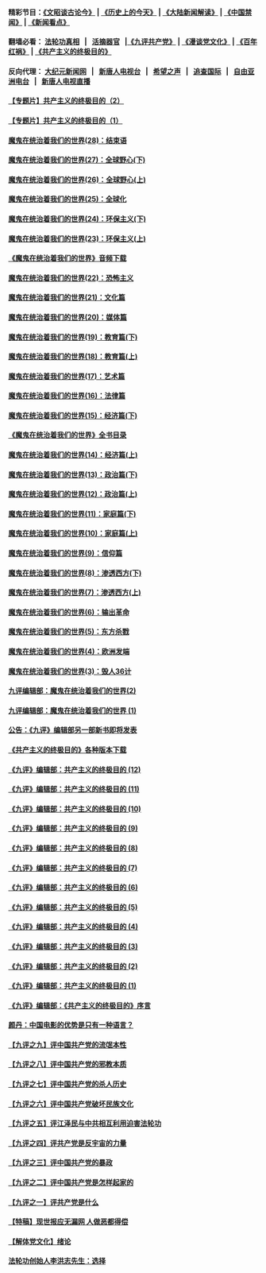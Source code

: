 #### 精彩节目：[《文昭谈古论今》](http://155.138.205.71/wenzhao) | [《历史上的今天》](http://155.138.205.71/today-in-history) | [《大陆新闻解读》](http://155.138.205.71/ntdtv-comedy) | [《中国禁闻》](http://155.138.205.71/ntdtv-news) | [《新闻看点》](http://155.138.205.71/news-insight) 

 #### 翻墙必看： [法轮功真相](http://155.138.205.71:10000/videos/truth.html) &nbsp;&nbsp;|&nbsp;&nbsp; [活摘器官](http://155.138.205.71:10000/videos/res/Organs/) &nbsp;&nbsp;|[《九评共产党》](http://155.138.205.71:10000/videos/jiuping) | [《漫谈党文化》](http://155.138.205.71:10000/videos/mtdwh) | [《百年红祸》](http://155.138.205.71:10000/videos/bnhh) | [《共产主义的终极目的》](http://155.138.205.71:10000/videos/res/zjmd) 

 #### 反向代理： [大纪元新闻网](http://155.138.205.71:10080/) &nbsp;&nbsp;|&nbsp;&nbsp; [新唐人电视台](http://155.138.205.71:8000/) &nbsp;&nbsp;|&nbsp;&nbsp; [希望之声](http://155.138.205.71:8200/) &nbsp;&nbsp;|&nbsp;&nbsp; [追查国际](http://155.138.205.71:10010/) &nbsp;&nbsp;|&nbsp;&nbsp; [自由亚洲电台](http://155.138.205.71:9800/) &nbsp;&nbsp;|&nbsp;&nbsp; [新唐人电视直播](http://155.138.205.71/) 

#### [【专题片】共产主义的终极目的（2）](../pages/nsc422/n11061941.md?t=02271236) 

#### [【专题片】共产主义的终极目的（1）](../pages/nsc422/n11047728.md?t=02271236) 

#### [魔鬼在统治着我们的世界(28)：结束语](../pages/nsc422/n10936246.md?t=02271236) 

#### [魔鬼在统治着我们的世界(27)：全球野心(下)](../pages/nsc422/n10928319.md?t=02271236) 

#### [魔鬼在统治着我们的世界(26)：全球野心(上)](../pages/nsc422/n10900318.md?t=02271236) 

#### [魔鬼在统治着我们的世界(25)：全球化](../pages/nsc422/n10788205.md?t=02271236) 

#### [魔鬼在统治着我们的世界(24)：环保主义(下)](../pages/nsc422/n10695307.md?t=02271236) 

#### [魔鬼在统治着我们的世界(23)：环保主义(上)](../pages/nsc422/n10688613.md?t=02271236) 

#### [《魔鬼在统治着我们的世界》音频下载](../pages/nsc422/n10635553.md?t=02271236) 

#### [魔鬼在统治着我们的世界(22)：恐怖主义](../pages/nsc422/n10614727.md?t=02271236) 

#### [魔鬼在统治着我们的世界(21)：文化篇](../pages/nsc422/n10597706.md?t=02271236) 

#### [魔鬼在统治着我们的世界(20)：媒体篇](../pages/nsc422/n10586579.md?t=02271236) 

#### [魔鬼在统治着我们的世界(19)：教育篇(下)](../pages/nsc422/n10564808.md?t=02271236) 

#### [魔鬼在统治着我们的世界(18)：教育篇(上)](../pages/nsc422/n10526970.md?t=02271236) 

#### [魔鬼在统治着我们的世界(17)：艺术篇](../pages/nsc422/n10499093.md?t=02271236) 

#### [魔鬼在统治着我们的世界(16)：法律篇](../pages/nsc422/n10485969.md?t=02271236) 

#### [魔鬼在统治着我们的世界(15)：经济篇(下)](../pages/nsc422/n10469975.md?t=02271236) 

#### [《魔鬼在统治着我们的世界》全书目录](../pages/nsc422/n10464261.md?t=02271236) 

#### [魔鬼在统治着我们的世界(14)：经济篇(上)](../pages/nsc422/n10457370.md?t=02271236) 

#### [魔鬼在统治着我们的世界(13)：政治篇(下)](../pages/nsc422/n10448270.md?t=02271236) 

#### [魔鬼在统治着我们的世界(12)：政治篇(上)](../pages/nsc422/n10444576.md?t=02271236) 

#### [魔鬼在统治着我们的世界(11)：家庭篇(下)](../pages/nsc422/n10440961.md?t=02271236) 

#### [魔鬼在统治着我们的世界(10)：家庭篇(上)](../pages/nsc422/n10435448.md?t=02271236) 

#### [魔鬼在统治着我们的世界(9)：信仰篇](../pages/nsc422/n10432159.md?t=02271236) 

#### [魔鬼在统治着我们的世界(8)：渗透西方(下)](../pages/nsc422/n10429603.md?t=02271236) 

#### [魔鬼在统治着我们的世界(7)：渗透西方(上)](../pages/nsc422/n10426013.md?t=02271236) 

#### [魔鬼在统治着我们的世界(6)：输出革命](../pages/nsc422/n10421536.md?t=02271236) 

#### [魔鬼在统治着我们的世界(5)：东方杀戮](../pages/nsc422/n10417707.md?t=02271236) 

#### [魔鬼在统治着我们的世界(4)：欧洲发端](../pages/nsc422/n10414890.md?t=02271236) 

#### [魔鬼在统治着我们的世界(3)：毁人36计](../pages/nsc422/n10411583.md?t=02271236) 

#### [九评编辑部：魔鬼在统治着我们的世界(2)](../pages/nsc422/n10410036.md?t=02271236) 

#### [九评编辑部：魔鬼在统治着我们的世界 (1)](../pages/nsc422/n10406825.md?t=02271236) 

#### [公告：《九评》编辑部另一部新书即将发表](../pages/nsc422/n10405104.md?t=02271236) 

#### [《共产主义的终极目的》各种版本下载](../pages/nsc422/n10022138.md?t=02271236) 

#### [《九评》编辑部：共产主义的终极目的 (12)](../pages/nsc422/n9933272.md?t=02271236) 

#### [《九评》编辑部：共产主义的终极目的 (11)](../pages/nsc422/n9924973.md?t=02271236) 

#### [《九评》编辑部：共产主义的终极目的 (10)](../pages/nsc422/n9920883.md?t=02271236) 

#### [《九评》编辑部：共产主义的终极目的 (9)](../pages/nsc422/n9916363.md?t=02271236) 

#### [《九评》编辑部：共产主义的终极目的 (8)](../pages/nsc422/n9912488.md?t=02271236) 

#### [《九评》编辑部：共产主义的终极目的 (7)](../pages/nsc422/n9901176.md?t=02271236) 

#### [《九评》编辑部：共产主义的终极目的 (6)](../pages/nsc422/n9899359.md?t=02271236) 

#### [《九评》编辑部：共产主义的终极目的 (5)](../pages/nsc422/n9893174.md?t=02271236) 

#### [《九评》编辑部：共产主义的终极目的 (4)](../pages/nsc422/n9891246.md?t=02271236) 

#### [《九评》编辑部：共产主义的终极目的 (3)](../pages/nsc422/n9879879.md?t=02271236) 

#### [《九评》编辑部：共产主义的终极目的 (2)](../pages/nsc422/n9876205.md?t=02271236) 

#### [《九评》编辑部：共产主义的终极目的 (1)](../pages/nsc422/n9865857.md?t=02271236) 

#### [《九评》编辑部：《共产主义的终极目的》序言](../pages/nsc422/n9862666.md?t=02271236) 

#### [颜丹：中国电影的优势是只有一种语言？](../pages/nsc422/n9583062.md?t=02271236) 

#### [【九评之九】评中国共产党的流氓本性](../pages/nsc422/n737542.md?t=02271236) 

#### [【九评之八】评中国共产党的邪教本质](../pages/nsc422/n735942.md?t=02271236) 

#### [【九评之七】评中国共产党的杀人历史](../pages/nsc422/n733806.md?t=02271236) 

#### [【九评之六】评中国共产党破坏民族文化](../pages/nsc422/n731667.md?t=02271236) 

#### [【九评之五】评江泽民与中共相互利用迫害法轮功](../pages/nsc422/n730058.md?t=02271236) 

#### [【九评之四】评共产党是反宇宙的力量](../pages/nsc422/n727814.md?t=02271236) 

#### [【九评之三】评中国共产党的暴政](../pages/nsc422/n725597.md?t=02271236) 

#### [【九评之二】评中国共产党是怎样起家的](../pages/nsc422/n723946.md?t=02271236) 

#### [【九评之一】评共产党是什么](../pages/nsc422/n722529.md?t=02271236) 

#### [【特稿】现世报应无漏网 人做恶都得偿](../pages/nsc422/n4215167.md?t=02271236) 

#### [【解体党文化】绪论](../pages/nsc422/n1449356.md?t=02271236) 

#### [法轮功创始人李洪志先生：选择](../pages/nsc422/n3580738.md?t=02271236) 

